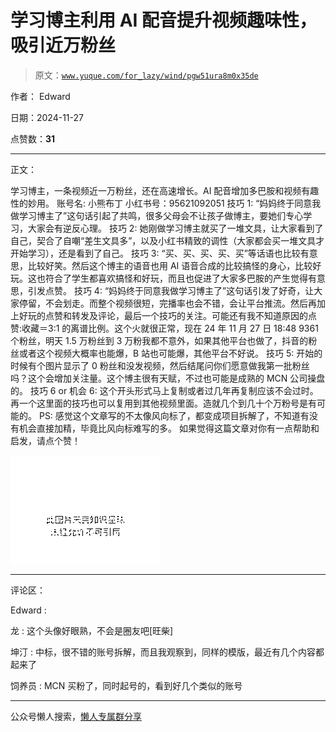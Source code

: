 # 学习博主利用 AI 配音提升视频趣味性，吸引近万粉丝

> 原文：[`www.yuque.com/for_lazy/wind/pgw51ura8m0x35de`](https://www.yuque.com/for_lazy/wind/pgw51ura8m0x35de)

作者： Edward

日期：2024-11-27

点赞数：**31**

* * *

正文：

学习博主，一条视频近一万粉丝，还在高速增长。AI 配音增加多巴胺和视频有趣性的妙用。 账号名: 小熊布丁 小红书号：95621092051 技巧 1:
“妈妈终于同意我做学习博主了”这句话引起了共鸣，很多父母会不让孩子做博主，要她们专心学习，大家会有逆反心理。 技巧 2:
她刚做学习博主就买了一堆文具，让大家看到了自己，契合了自嘲“差生文具多”，以及小红书精致的调性（大家都会买一堆文具才开始学习），还是看到了自己。 技巧 3:
“买、买、买、买、买”等话语也比较有意思，比较好笑。然后这个博主的语音也用 AI 语音合成的比较搞怪的身心，比较好玩。这也符合了学生都喜欢搞怪和好玩，而且也促进了大家多巴胺的产生觉得有意思，引发点赞。
技巧 4:
“妈妈终于同意我做学习博主了”这句话引发了好奇，让大家停留，不会划走。而整个视频很短，完播率也会不错，会让平台推流。然后再加上好玩的点赞和转发及评论，最后一个技巧的关注。可能还有我不知道原因的点赞:收藏＝3:1
的离谱比例。这个火就很正常，现在 24 年 11 月 27 日 18:48
9361 个粉丝，明天 1.5 万粉丝到 3 万粉我都不意外，如果其他平台也做了，抖音的粉丝或者这个视频大概率也能爆，B 站也可能爆，其他平台不好说。 技巧 5:
开始的时候有个图片显示了 0 粉丝和没发视频，然后结尾问你们愿意做我第一批粉丝吗？这个会增加关注量。这个博主很有天赋，不过也可能是成熟的 MCN 公司操盘的。
技巧 6 or 机会 6: 这个开头形式马上复制或者过几年再复制应该不会过时。再一个这里面的技巧也可以复用到其他视频里面。造就几个到几十个万粉号是有可能的。
PS: 感觉这个文章写的不太像风向标了，都变成项目拆解了，不知道有没有机会直接加精，毕竟比风向标难写的多。 如果觉得这篇文章对你有一点帮助和启发，请点个赞！

![](img/abe07cc95b6203c28ffab08bc3821a7c.png "None")

* * *

评论区：

Edward :

龙 : 这个头像好眼熟，不会是圈友吧[旺柴]

坤汀 : 中标，很不错的账号拆解，而且我观察到，同样的模版，最近有几个内容都起来了

饲养员 : MCN 买粉了，同时起号的，看到好几个类似的账号

* * *

公众号懒人搜索，[懒人专属群分享](https://lazybook.fun/#/blog/group)